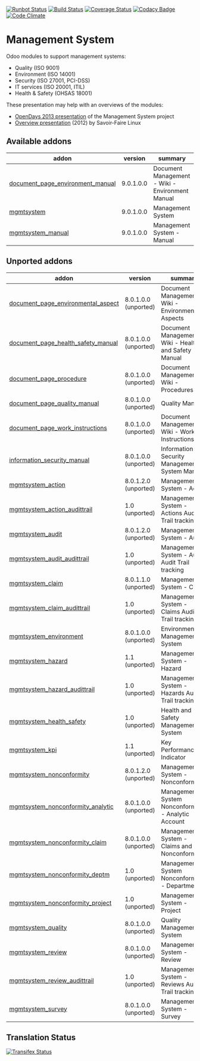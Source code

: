 [![Runbot Status](https://runbot.odoo-community.org/runbot/badge/flat/128/9.0.svg)](https://runbot.odoo-community.org/runbot/repo/github-com-oca-management-system-128)
[![Build Status](https://travis-ci.org/OCA/management-system.svg?branch=9.0)](https://travis-ci.org/OCA/management-system)
[![Coverage Status](https://coveralls.io/repos/OCA/management-system/badge.svg?branch=9.0)](https://coveralls.io/r/OCA/management-system?branch=9.0)
[![Codacy Badge](https://www.codacy.com/project/badge/88b8a3c69bda435581ea4b4f7850d7c2)](https://www.codacy.com/app/OCA/management-system)
[![Code Climate](https://codeclimate.com/github/OCA/management-system/badges/gpa.svg)](https://codeclimate.com/github/OCA/management-system)

# Management System

Odoo modules to support management systems:

* Quality (ISO 9001)
* Environment (ISO 14001)
* Security (ISO 27001, PCI-DSS)
* IT services (ISO 20001, ITIL)
* Health & Safety (OHSAS 18001)

These presentation may help with an overviews of the modules:

* [OpenDays 2013 presentation](http://www.slideshare.net/max3903/iso-anmanagement-systemswithopenerpen) of the Management System project
* [Overview presentation](http://www.slideshare.net/max3903/openerp-management-system-modules) (2012) by Savoir-Faire Linux

[//]: # (addons)
Available addons
----------------
addon | version | summary
--- | --- | ---
[document_page_environment_manual](document_page_environment_manual/) | 9.0.1.0.0 | Document Management - Wiki - Environment Manual
[mgmtsystem](mgmtsystem/) | 9.0.1.0.0 | Management System
[mgmtsystem_manual](mgmtsystem_manual/) | 9.0.1.0.0 | Management System - Manual

Unported addons
---------------
addon | version | summary
--- | --- | ---
[document_page_environmental_aspect](document_page_environmental_aspect/) | 8.0.1.0.0 (unported) | Document Management - Wiki - Environmental Aspects
[document_page_health_safety_manual](document_page_health_safety_manual/) | 8.0.1.0.0 (unported) | Document Management - Wiki - Health and Safety Manual
[document_page_procedure](document_page_procedure/) | 8.0.1.0.0 (unported) | Document Management - Wiki - Procedures
[document_page_quality_manual](document_page_quality_manual/) | 8.0.1.0.0 (unported) | Quality Manual
[document_page_work_instructions](document_page_work_instructions/) | 8.0.1.0.0 (unported) | Document Management - Wiki - Work Instructions
[information_security_manual](information_security_manual/) | 8.0.1.0.0 (unported) | Information Security Management System Manual
[mgmtsystem_action](mgmtsystem_action/) | 8.0.1.2.0 (unported) | Management System - Action
[mgmtsystem_action_audittrail](mgmtsystem_action_audittrail/) | 1.0 (unported) | Management System - Actions Audit Trail tracking
[mgmtsystem_audit](mgmtsystem_audit/) | 8.0.1.2.0 (unported) | Management System - Audit
[mgmtsystem_audit_audittrail](mgmtsystem_audit_audittrail/) | 1.0 (unported) | Management System - Audits Audit Trail tracking
[mgmtsystem_claim](mgmtsystem_claim/) | 8.0.1.1.0 (unported) | Management System - Claim
[mgmtsystem_claim_audittrail](mgmtsystem_claim_audittrail/) | 1.0 (unported) | Management System - Claims Audit Trail tracking
[mgmtsystem_environment](mgmtsystem_environment/) | 8.0.1.0.0 (unported) | Environment Management System
[mgmtsystem_hazard](mgmtsystem_hazard/) | 1.1 (unported) | Management System - Hazard
[mgmtsystem_hazard_audittrail](mgmtsystem_hazard_audittrail/) | 1.0 (unported) | Management System - Hazards Audit Trail tracking
[mgmtsystem_health_safety](mgmtsystem_health_safety/) | 1.0 (unported) | Health and Safety Management System
[mgmtsystem_kpi](mgmtsystem_kpi/) | 1.1 (unported) | Key Performance Indicator
[mgmtsystem_nonconformity](mgmtsystem_nonconformity/) | 8.0.1.2.0 (unported) | Management System - Nonconformity
[mgmtsystem_nonconformity_analytic](mgmtsystem_nonconformity_analytic/) | 8.0.1.0.0 (unported) | Management System Nonconformity - Analytic Account
[mgmtsystem_nonconformity_claim](mgmtsystem_nonconformity_claim/) | 8.0.1.0.0 (unported) | Management System - Claims and Nonconformities
[mgmtsystem_nonconformity_deptm](mgmtsystem_nonconformity_deptm/) | 1.0 (unported) | Management System Nonconformity - Department
[mgmtsystem_nonconformity_project](mgmtsystem_nonconformity_project/) | 1.0 (unported) | Management System - Project
[mgmtsystem_quality](mgmtsystem_quality/) | 8.0.1.0.0 (unported) | Quality Management System
[mgmtsystem_review](mgmtsystem_review/) | 8.0.1.0.0 (unported) | Management System - Review
[mgmtsystem_review_audittrail](mgmtsystem_review_audittrail/) | 1.0 (unported) | Management System - Reviews Audit Trail tracking
[mgmtsystem_survey](mgmtsystem_survey/) | 8.0.1.0.0 (unported) | Management System - Survey

[//]: # (end addons)

Translation Status
------------------
[![Transifex Status](https://www.transifex.com/projects/p/OCA-management-system-9-0/chart/image_png)](https://www.transifex.com/projects/p/OCA-management-system-9-0)
